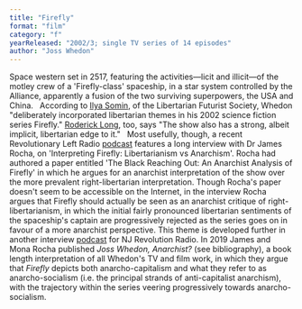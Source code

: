 ```yaml
---
title: "Firefly"
format: "film"
category: "f"
yearReleased: "2002/3; single TV series of 14 episodes"
author: "Joss Whedon"
---
```

Space western set in 2517, featuring the activities—licit  and illicit—of the motley crew of a 'Firefly-class' spaceship, in a star system  controlled by the Alliance, apparently a fusion of the two surviving  superpowers, the USA and China.
 
According to <a href="http://lfs.org/newsletter/029/04/Somin.shtml">Ilya Somin</a>, of the  Libertarian Futurist Society, Whedon "deliberately incorporated libertarian  themes in his 2002 science fiction series Firefly." <a href="http://praxeology.net/unblog05-05.htm#04">Roderick Long</a>, too, says  "The show also has a strong, albeit implicit, libertarian edge to it."
 
Most usefully, though, a recent Revolutionary Left Radio <a href="http://revolutionaryleftradio.libsyn.com/interpreting-firefly-libertarianism-vs-anarchism-w-dr-james-rocha"> podcast</a> features a long interview with Dr James Rocha, on 'Interpreting  Firefly: Libertarianism vs Anarchism'. Rocha had authored a paper entitled  'The Black Reaching Out: An Anarchist Analysis of Firefly' in which he  argues for an anarchist interpretation of the show over the more prevalent  right-libertarian interpretation. Though Rocha's paper doesn't seem to be  accessible on the Internet, in the interview Rocha argues that Firefly  should actually be seen as an anarchist critique of right-libertarianism, in  which the initial fairly pronounced libertarian sentiments of the spaceship's  captain are progressively rejected as the series goes on in favour of a more  anarchist perspective. This theme is developed further in another interview <a href="https://njrevolutionradio.com/podcast/marx-firefly-and-joss-whedon/">podcast</a> for NJ Revolution Radio. In 2019 James and Mona Rocha published <i>Joss Whedon, Anarchist?</i> (see bibliography), a book length interpretation of all Whedon&#39;s TV and film work, in which they argue that <i>Firefly</i> depicts both anarcho-capitalism and what they refer to as anarcho-socialism (i.e. the principal strands of anti-capitalist anarchism), with the trajectory within the series veering progressively towards anarcho-socialism.
